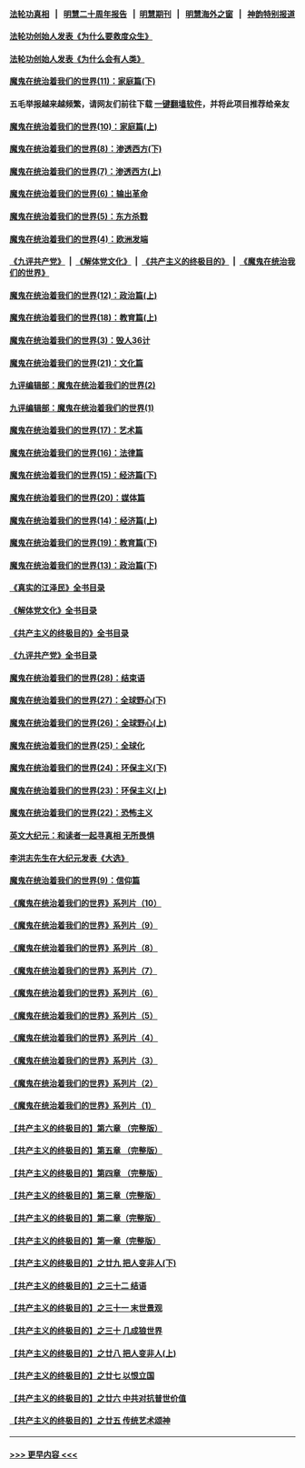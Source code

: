 #### [法轮功真相](https://github.com/gfw-breaker/truth/blob/master/README.md?t=0) &nbsp;&nbsp;|&nbsp;&nbsp; [明慧二十周年报告](https://github.com/gfw-breaker/mh-reports/blob/master/README.md?t=0) &nbsp;&nbsp;|&nbsp;&nbsp;[明慧期刊](https://github.com/gfw-breaker/mh-qikan) &nbsp;&nbsp;|&nbsp;&nbsp; [明慧海外之窗](https://github.com/gfw-breaker/mh-news/blob/master/README.md?t=0) &nbsp;&nbsp;|&nbsp;&nbsp; [神韵特别报道](https://github.com/gfw-breaker/mh-news/blob/master/shenyun.md?t=0)
#### [法轮功创始人发表《为什么要救度众生》](../pages/nsc422/n13975246.md?t=07031243) 
#### [法轮功创始人发表《为什么会有人类》](../pages/nsc422/n13912117.md?t=07031243) 
#### [魔鬼在统治着我们的世界(11)：家庭篇(下)](../pages/nsc422/n10440961.md?t=07031243) 
#### 五毛举报越来越频繁，请网友们前往下载 [一键翻墙软件](https://github.com/gfw-breaker/ssr-accounts)，并将此项目推荐给亲友
#### [魔鬼在统治着我们的世界(10)：家庭篇(上)](../pages/nsc422/n10435448.md?t=07031243) 
#### [魔鬼在统治着我们的世界(8)：渗透西方(下)](../pages/nsc422/n10429603.md?t=07031243) 
#### [魔鬼在统治着我们的世界(7)：渗透西方(上)](../pages/nsc422/n10426013.md?t=07031243) 
#### [魔鬼在统治着我们的世界(6)：输出革命](../pages/nsc422/n10421536.md?t=07031243) 
#### [魔鬼在统治着我们的世界(5)：东方杀戮](../pages/nsc422/n10417707.md?t=07031243) 
#### [魔鬼在统治着我们的世界(4)：欧洲发端](../pages/nsc422/n10414890.md?t=07031243) 
#### [《九评共产党》](https://github.com/begood0513/9ping.md/blob/master/README.md) &nbsp;|&nbsp; [《解体党文化》](../../../../jtdwh.md/blob/master/README.md)  &nbsp;|&nbsp; [《共产主义的终极目的》](../../../../gczydzjmd.md/blob/master/README.md) &nbsp;|&nbsp; [《魔鬼在统治我们的世界》](../../../../mgztzwmdsj.md/blob/master/README.md) 
#### [魔鬼在统治着我们的世界(12)：政治篇(上)](../pages/nsc422/n10444576.md?t=07031243) 
#### [魔鬼在统治着我们的世界(18)：教育篇(上)](../pages/nsc422/n10526970.md?t=07031243) 
#### [魔鬼在统治着我们的世界(3)：毁人36计](../pages/nsc422/n10411583.md?t=07031243) 
#### [魔鬼在统治着我们的世界(21)：文化篇](../pages/nsc422/n10597706.md?t=07031243) 
#### [九评编辑部：魔鬼在统治着我们的世界(2)](../pages/nsc422/n10410036.md?t=07031243) 
#### [九评编辑部：魔鬼在统治着我们的世界(1)](../pages/nsc422/n10406825.md?t=07031243) 
#### [魔鬼在统治着我们的世界(17)：艺术篇](../pages/nsc422/n10499093.md?t=07031243) 
#### [魔鬼在统治着我们的世界(16)：法律篇](../pages/nsc422/n10485969.md?t=07031243) 
#### [魔鬼在统治着我们的世界(15)：经济篇(下)](../pages/nsc422/n10469975.md?t=07031243) 
#### [魔鬼在统治着我们的世界(20)：媒体篇](../pages/nsc422/n10586579.md?t=07031243) 
#### [魔鬼在统治着我们的世界(14)：经济篇(上)](../pages/nsc422/n10457370.md?t=07031243) 
#### [魔鬼在统治着我们的世界(19)：教育篇(下)](../pages/nsc422/n10564808.md?t=07031243) 
#### [魔鬼在统治着我们的世界(13)：政治篇(下)](../pages/nsc422/n10448270.md?t=07031243) 
#### [《真实的江泽民》全书目录](../pages/nsc422/n13721399.md?t=07031243) 
#### [《解体党文化》全书目录](../pages/nsc422/n13721157.md?t=07031243) 
#### [《共产主义的终极目的》全书目录](../pages/nsc422/n13721048.md?t=07031243) 
#### [《九评共产党》全书目录](../pages/nsc422/n13708085.md?t=07031243) 
#### [魔鬼在统治着我们的世界(28)：结束语](../pages/nsc422/n10936246.md?t=07031243) 
#### [魔鬼在统治着我们的世界(27)：全球野心(下)](../pages/nsc422/n10928319.md?t=07031243) 
#### [魔鬼在统治着我们的世界(26)：全球野心(上)](../pages/nsc422/n10900318.md?t=07031243) 
#### [魔鬼在统治着我们的世界(25)：全球化](../pages/nsc422/n10788205.md?t=07031243) 
#### [魔鬼在统治着我们的世界(24)：环保主义(下)](../pages/nsc422/n10695307.md?t=07031243) 
#### [魔鬼在统治着我们的世界(23)：环保主义(上)](../pages/nsc422/n10688613.md?t=07031243) 
#### [魔鬼在统治着我们的世界(22)：恐怖主义](../pages/nsc422/n10614727.md?t=07031243) 
#### [英文大纪元：和读者一起寻真相 无所畏惧](../pages/nsc422/n12542027.md?t=07031243) 
#### [李洪志先生在大纪元发表《大选》](../pages/nsc422/n12534746.md?t=07031243) 
#### [魔鬼在统治着我们的世界(9)：信仰篇](../pages/nsc422/n10432159.md?t=07031243) 
#### [《魔鬼在统治着我们的世界》系列片（10）](../pages/nsc422/n12292670.md?t=07031243) 
#### [《魔鬼在统治着我们的世界》系列片（9）](../pages/nsc422/n12290859.md?t=07031243) 
#### [《魔鬼在统治着我们的世界》系列片（8）](../pages/nsc422/n12287445.md?t=07031243) 
#### [《魔鬼在统治着我们的世界》系列片（7）](../pages/nsc422/n12283425.md?t=07031243) 
#### [《魔鬼在统治着我们的世界》系列片（6）](../pages/nsc422/n12282314.md?t=07031243) 
#### [《魔鬼在统治着我们的世界》系列片（5）](../pages/nsc422/n12281419.md?t=07031243) 
#### [《魔鬼在统治着我们的世界》系列片（4）](../pages/nsc422/n12274024.md?t=07031243) 
#### [《魔鬼在统治着我们的世界》系列片（3）](../pages/nsc422/n12271322.md?t=07031243) 
#### [《魔鬼在统治着我们的世界》系列片（2）](../pages/nsc422/n12269049.md?t=07031243) 
#### [《魔鬼在统治着我们的世界》系列片（1）](../pages/nsc422/n12267575.md?t=07031243) 
#### [【共产主义的终极目的】第六章 （完整版）](../pages/nsc422/n11428913.md?t=07031243) 
#### [【共产主义的终极目的】第五章 （完整版）](../pages/nsc422/n11428912.md?t=07031243) 
#### [【共产主义的终极目的】第四章 （完整版）](../pages/nsc422/n11428907.md?t=07031243) 
#### [【共产主义的终极目的】第三章（完整版）](../pages/nsc422/n11428848.md?t=07031243) 
#### [【共产主义的终极目的】第二章（完整版）](../pages/nsc422/n11428831.md?t=07031243) 
#### [【共产主义的终极目的】第一章（完整版）](../pages/nsc422/n11417651.md?t=07031243) 
#### [【共产主义的终极目的】之廿九 把人变非人(下)](../pages/nsc422/n11344140.md?t=07031243) 
#### [【共产主义的终极目的】之三十二 结语](../pages/nsc422/n11360535.md?t=07031243) 
#### [【共产主义的终极目的】之三十一 末世景观](../pages/nsc422/n11351129.md?t=07031243) 
#### [【共产主义的终极目的】之三十 几成狼世界](../pages/nsc422/n11348280.md?t=07031243) 
#### [【共产主义的终极目的】之廿八 把人变非人(上)](../pages/nsc422/n11340492.md?t=07031243) 
#### [【共产主义的终极目的】之廿七 以恨立国](../pages/nsc422/n11336944.md?t=07031243) 
#### [【共产主义的终极目的】之廿六 中共对抗普世价值](../pages/nsc422/n11324785.md?t=07031243) 
#### [【共产主义的终极目的】之廿五 传统艺术颂神](../pages/nsc422/n11296396.md?t=07031243) 

----
#### [ >>> 更早内容 <<< ](../indexes/nsc422-earlier.md)
